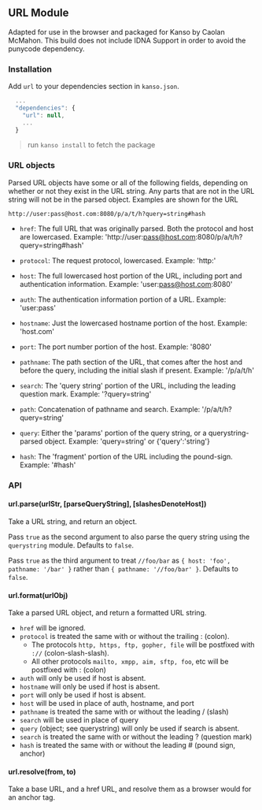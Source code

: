 ## URL Module

Adapted for use in the browser and packaged for Kanso by Caolan McMahon.
This build does not include IDNA Support in order to avoid the punycode
dependency.


### Installation

Add `url` to your dependencies section in `kanso.json`.

```javascript
  ...
  "dependencies": {
    "url": null,
    ...
  }
```

> run `kanso install` to fetch the package


### URL objects

Parsed URL objects have some or all of the following fields, depending on whether
or not they exist in the URL string. Any parts that are not in the URL string will
not be in the parsed object. Examples are shown for the URL

    http://user:pass@host.com:8080/p/a/t/h?query=string#hash

* `href`: The full URL that was originally parsed. Both the protocol and host are
  lowercased. Example: 'http://user:pass@host.com:8080/p/a/t/h?query=string#hash'

* `protocol`: The request protocol, lowercased.
  Example: 'http:'

* `host`: The full lowercased host portion of the URL, including port and
  authentication information. Example: 'user:pass@host.com:8080'

* `auth`: The authentication information portion of a URL. Example: 'user:pass'

* `hostname`: Just the lowercased hostname portion of the host. Example: 'host.com'

* `port`: The port number portion of the host. Example: '8080'

* `pathname`: The path section of the URL, that comes after the host and before
  the query, including the initial slash if present. Example: '/p/a/t/h'

* `search`: The 'query string' portion of the URL, including the leading question
  mark. Example: '?query=string'

* `path`: Concatenation of pathname and search. Example: '/p/a/t/h?query=string'

* `query`: Either the 'params' portion of the query string, or a querystring-parsed
  object.  Example: 'query=string' or {'query':'string'}

* `hash`: The 'fragment' portion of the URL including the pound-sign.
  Example: '#hash'


### API


#### url.parse(urlStr, [parseQueryString], [slashesDenoteHost])

Take a URL string, and return an object.

Pass `true` as the second argument to also parse the query string using the
`querystring` module. Defaults to `false`.

Pass `true` as the third argument to treat `//foo/bar` as `{ host: 'foo', pathname: '/bar' }` rather than `{ pathname: '//foo/bar' }`. Defaults to `false`.


#### url.format(urlObj)

Take a parsed URL object, and return a formatted URL string.

* `href` will be ignored.
* `protocol` is treated the same with or without the trailing : (colon).
  * The protocols `http, https, ftp, gopher, file` will be postfixed with `://`
    (colon-slash-slash).
  * All other protocols `mailto, xmpp, aim, sftp, foo`, etc will be postfixed
    with : (colon)
* `auth` will only be used if host is absent.
* `hostname` will only be used if host is absent.
* `port` will only be used if host is absent.
* `host` will be used in place of auth, hostname, and port
* `pathname` is treated the same with or without the leading / (slash)
* `search` will be used in place of query
* `query` (object; see querystring) will only be used if search is absent.
* `search` is treated the same with or without the leading ? (question mark)
* `hash` is treated the same with or without the leading # (pound sign, anchor)


#### url.resolve(from, to)

Take a base URL, and a href URL, and resolve them as a browser would for an anchor
tag.
